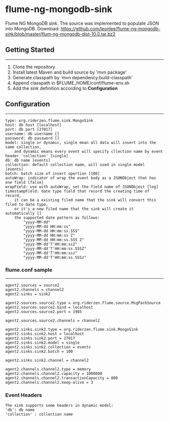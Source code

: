 flume-ng-mongodb-sink
=============
Flume NG MongoDB sink. The source was implemented to populate JSON into MongoDB.
Download: https://github.com/leonlee/flume-ng-mongodb-sink/blob/master/flum-ng-mongodb-dist-10.0.tar.bz2

## Getting Started
- - -
1. Clone the repository
2. Install latest Maven and build source by 'mvn package'
3. Generate classpath by 'mvn dependency:build-classpath'
4. Append classpath in $FLUME_HOME/conf/flume-env.sh
5. Add the sink definition according to **Configuration**

## Configuration
- - - 
	type: org.riderzen.flume.sink.MongoSink
	host: db host [localhost]
	port: db port [27017]
	username: db username []
	password: db password []
	model: single or dynamic, single mean all data will insert into the same collection,
	    and dynamic means every event will specify cllection name by event header 'collection' [single]
	db: db name [events]
	collection: default collection name, will used in single model [events]
	batch: batch size of insert opertion [100]
	autoWrap: indicator of wrap the event body as a JSONObject that has one field [false]
	wrapField: use with autoWrap, set the field name of JSONObject [log]
	timestampField: date type field that record the creating time of record,
	    it can be a existing filed name that the sink will convert this filed to date type,
	    or it's a new filed name that the sink will create it automatically []
        the supported date pattern as follows:
            "yyyy-MM-dd"
            "yyyy-MM-dd HH:mm:ss"
            "yyyy-MM-dd HH:mm:ss.SSS"
            "yyyy-MM-dd HH:mm:ss Z"
            "yyyy-MM-dd HH:mm:ss.SSS Z"
            "yyyy-MM-dd'T'HH:mm:ssZ"
            "yyyy-MM-dd'T'HH:mm:ss.SSSZ"
            "yyyy-MM-dd'T'HH:mm:ssz"
            "yyyy-MM-dd'T'HH:mm:ss.SSSz"

### flume.conf sample
- - -
	agent2.sources = source2
	agent2.channels = channel2
	agent2.sinks = sink2
	
	agent2.sources.source2.type = org.riderzen.flume.source.MsgPackSource
	agent2.sources.source2.bind = localhost
	agent2.sources.source2.port = 1985
	
	agent2.sources.source2.channels = channel2
	
	agent2.sinks.sink2.type = org.riderzen.flume.sink.MongoSink
	agent2.sinks.sink2.host = localhost
	agent2.sinks.sink2.port = 27017
	agent2.sinks.sink2.model = single
	agent2.sinks.sink2.collection = events
	agent2.sinks.sink2.batch = 100
	
	agent2.sinks.sink2.channel = channel2
	
	agent2.channels.channel2.type = memory
	agent2.channels.channel2.capacity = 1000000
	agent2.channels.channel2.transactionCapacity = 800
	agent2.channels.channel2.keep-alive = 3

### Event Headers
    The sink supports some headers in dynamic model:
    'db': db name
    'collection' : collection name
